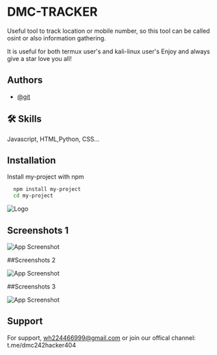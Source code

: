 
# DMC-TRACKER

Useful tool to track location or mobile number, so this tool can be called osint or also information gathering.

It is useful for both termux user's and kali-linux user's
Enjoy and always give a star love you all!

## Authors

- [@git](https://www.github.com/DEVIL-MAY-CRY-44R)


## 🛠 Skills
Javascript, HTML,Python, CSS...


## Installation

Install my-project with npm

```bash
  npm install my-project
  cd my-project
```
    
![Logo](https://firebasestorage.googleapis.com/v0/b/testing-766a5.appspot.com/o/storage%2Fdata%2Fme.png?alt=media&token=32219ab5-1453-476c-ae51-a5b620b5ef7e)


## Screenshots 1

![App Screenshot](https://firebasestorage.googleapis.com/v0/b/testing-766a5.appspot.com/o/storage%2Fdata%2FScreenshot_2023-04-26-05-32-46.png?alt=media&token=9e7d18f0-fc50-4b71-9063-6c5991710248)

##Screenshots 2

![App Screenshot](https://firebasestorage.googleapis.com/v0/b/testing-766a5.appspot.com/o/storage%2Fdata%2FIMG_1682484545359.jpg?alt=media&token=7979761e-a0e3-4e41-adab-336c79bf16a4)

##Screenshots 3

![App Screenshot](https://firebasestorage.googleapis.com/v0/b/testing-766a5.appspot.com/o/storage%2Fdata%2FIMG_1682484642032.jpg?alt=media&token=5ed6567b-84e5-431e-9744-6c81516a4da4)

## Support

For support, wh224466999@gmail.com or join our offical channel: t.me/dmc242hacker404
